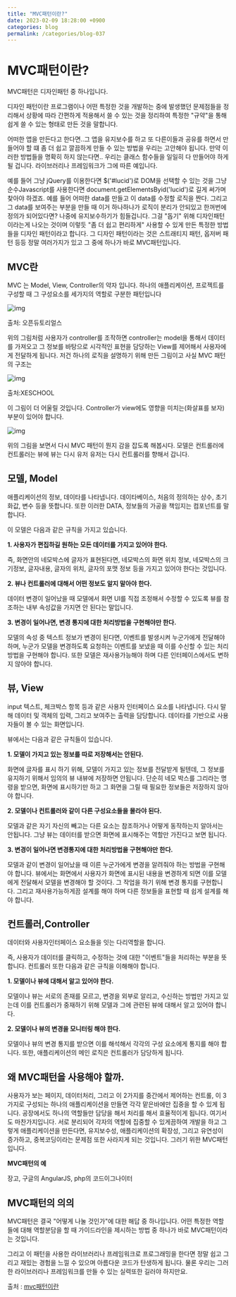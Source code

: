 ```yaml
---
title: "MVC패턴이란?"
date: 2023-02-09 18:28:00 +0900
categories: blog
permalink: /categories/blog-037
---
```

# MVC패턴이란?

MVC패턴은 디자인패턴 중 하나입니다. 

디자인 패턴이란 프로그램이나 어떤 특정한 것을 개발하는 중에 발생했던 문제점들을 정리해서 상황에 따라 간편하게 적용해서 쓸 수 있는 것을 정리하여 특정한 "규약"을 통해 쉽게 쓸 수 있는 형태로 만든 것을 말합니다. 

어떠한 앱을 만든다고 한다면..그 앱을 유지보수를 하고 또 다른이들과 공유를 하면서 만들어야 할 떄 좀 더 쉽고 깔끔하게 만들 수 있는 방법을 우리는 고안해야 됩니다.  만약 이러한 방법들을 명확히 하지 않는다면.. 우리는 클래스 함수들을 일일히 다 만들어야 하게 될 겁니다. 
라이브러리나 프레임워크가 그에 따른 예입니다.  

예를 들어 그냥 jQuery를 이용한다면 $('#lucid')로 DOM을 선택할 수 있는 것을 그냥 순수Javascript를 사용한다면 document.getElementsByid('lucid')로 길게 써가며 찾아야 하겠죠.  예를 들어 어떠한 data를 만들고 이 data를 수정할 로직을 짠다. 그리고 그 data를 보여주는 부분을 만들 때 이거 하나하나가 로직이 분리가 안되있고 한꺼번에 정의가 되어있다면? 나중에 유지보수하기가 힘들겁니다. 그걸 "돕기" 위해 디자인패턴이라는게 나오는 것이며 이렇듯 "좀 더 쉽고 편리하게" 사용할 수 있게 만든 특정한 방법들을 디자인 패턴이라고 합니다. 그 디자인 패턴이라는 것은 스트래티지 패턴, 옵저버 패턴 등등 정말 여러가지가 있고 그 중에 하나가 바로  MVC패턴입니다. 


## MVC란

MVC 는 Model, View, Controller의 약자 입니다. 하나의 애플리케이션, 프로젝트를 구성할 때 그 구성요소를 세가지의 역할로 구분한 패턴입니다

![img](https://mblogthumb-phinf.pstatic.net/MjAxNzAzMjVfMjIg/MDAxNDkwNDM4ODMzNjI2.nzDNB5K0LuyP4joE2C4rIbL5Ue2F3at7wiI6ZpuTJN0g.WZ6V-WHZygLYW2WSdzcs7uAiAWgAJe3_H0XdkYKkutkg.PNG.jhc9639/1262.png?type=w800)

출처: 오픈듀토리얼스

위의 그림처럼 사용자가 controller를 조작하면 controller는 model을 통해서 데이터를 가져오고 그 정보를 바탕으로 시각적인 표현을 담당하는 View를 제어해서 사용자에게 전달하게 됩니다. 저건 하나의 로직을 설명하기 위해 만든 그림이고 사실 MVC 패턴의 구조는 

![img](https://mblogthumb-phinf.pstatic.net/MjAxNzAzMjVfMTM0/MDAxNDkwNDQyNDI5OTAy.MUksll6Y9SzelJjmGW6zXOlPebJKOft3OhcnmhrcmTgg.4g4FxlhwEpgxp8kGXJVLf2LHlrRJhP7NqR7LJew8tL0g.PNG.jhc9639/ModelViewControllerDiagram.png?type=w800)

출처:XESCHOOL

이 그림이 더 어울릴 것입니다. Controller가 view에도 영향을 미치는(화살표를 보자) 부분이 있어야 합니다.

![img](https://mblogthumb-phinf.pstatic.net/MjAxNzAzMjVfMjUw/MDAxNDkwNDM4NzI4MTIy.4ZtITJJKJW_Nj1gKST0BhKMAzqmMaYIj9PobYJMFD4Ig.xTHT-0qyRKXsA4nZ2xKPNeCxeU2-tLIc-4oyrWq5WBgg.PNG.jhc9639/mvc_role_diagram.png?type=w800)

위의 그림을 보면서 다시 MVC 패턴이 뭔지 감을 잡도록 해봅시다. 모델은 컨트롤러에 컨트롤러는 뷰에 뷰는 다시 유저 유저는 다시 컨트롤러를 향해서 갑니다.

## 모델, Model
애플리케이션의 정보, 데이타를 나타냅니다. 데이타베이스, 처음의 정의하는 상수, 초기화값, 변수 등을 뜻합니다. 또한 이러한 DATA, 정보들의 가공을 책임지는 컴포넌트를 말합니다.

이 모델은 다음과 같은 규칙을 가지고 있습니다. 

**1. 사용자가 편집하길 원하는 모든 데이터를 가지고 있어야 한다.**

즉, 화면안의 네모박스에 글자가 표현된다면, 네모박스의 화면 위치 정보, 네모박스의 크기정보, 글자내용, 글자의 위치, 글자의 포맷 정보 등을 가지고 있어야 한다는 것입니다.

**2. 뷰나 컨트롤러에 대해서 어떤 정보도 알지 말아야 한다.**

데이터 변경이 일어났을 때 모델에서 화면 UI를 직접 조정해서 수정할 수 있도록 뷰를 참조하는 내부 속성값을 가지면 안 된다는 말입니다.

**3. 변경이 일어나면, 변경 통지에 대한 처리방법을 구현해야만 한다.**

모델의 속성 중 텍스트 정보가 변경이 된다면, 이벤트를 발생시켜 누군가에게 전달해야 하며, 누군가 모델을 변경하도록 요청하는 이벤트를 보냈을 때 이를 수신할 수 있는 처리 방법을 구현해야 합니다. 또한 모델은 재사용가능해야 하며 다른 인터페이스에서도 변하지 않아야 합니다. 

## 뷰, View
input 텍스트, 체크박스 항목 등과 같은 사용자 인터페이스 요소를 나타냅니다. 다시 말해 데이터 및 객체의 입력, 그리고 보여주는 출력을 담당합니다. 데이타를 기반으로 사용자들이 볼 수 있는 화면입니다.  

뷰에서는 다음과 같은 규칙들이 있습니다. 

**1. 모델이 가지고 있는 정보를 따로 저장해서는 안된다.**

화면에 글자를 표시 하기 위해, 모델이 가지고 있는 정보를 전달받게 될텐데, 그 정보를 유지하기 위해서 임의의 뷰 내뷰에 저장하면 안됩니다. 단순히 네모 박스를 그리라는 명령을 받으면, 화면에 표시하기만 하고 그 화면을 그릴 때 필요한 정보들은 저장하지 않아야 합니다.

**2. 모델이나 컨트롤러와 같이 다른 구성요소들을 몰라야 된다.**

모델과 같은 자기 자신의 빼고는 다른 요소는 참조하거나 어떻게 동작하는지 알아서는 안됩니다. 그냥 뷰는 데이터를 받으면 화면에 표시해주는 역할만 가진다고 보면 됩니다.

**3. 변경이 일어나면 변경통지에 대한 처리방법을 구현해야만 한다.**

모델과 같이 변경이 일어났을 때 이른 누군가에게 변경을 알려줘야 하는 방법을 구현해야 합니다. 뷰에서는 화면에서 사용자가 화면에 표시된 내용을 변경하게 되면 이를 모델에게 전달해서 모델을 변경해야 할 것이다. 그 작업을 하기 위해 변경 통지를 구현합니다.
그리고 재사용가능하게끔 설계를 해야 하며 다른 정보들을 표현할 때 쉽게 설계를 해야 합니다. 

## 컨트롤러,Controller
데이터와 사용자인터페이스 요소들을 잇는 다리역할을 합니다. 

즉, 사용자가 데이터를 클릭하고, 수정하는 것에 대한 "이벤트"들을 처리하는 부분을 뜻합니다.
컨트롤러 또한 다음과 같은 규칙을 이해해야 합니다. 

**1. 모델이나 뷰에 대해서 알고 있어야 한다.**

모델이나 뷰는 서로의 존재를 모르고, 변경을 외부로 알리고, 수신하는 방법만 가지고 있는데 이를 컨트롤러가 중재하기 위해 모델과 그에 관련된 뷰에 대해서 알고 있어야 합니다. 

**2. 모델이나 뷰의 변경을 모니터링 해야 한다.**

모델이나 뷰의 변경 통지를 받으면 이를 해석해서 각각의 구성 요소에게 통지를 해야 합니다. 
또한, 애플리케이션의 메인 로직은 컨트롤러가 담당하게 됩니다. 

## 왜 MVC패턴을 사용해야 할까.
사용자가 보는 페이지, 데이터처리, 그리고 이 2가지를 중간에서 제어하는 컨트롤, 이 3가지로 구성되는 하나의 애플리케이션을 만들면 각각 맡은바에만 집중을 할 수 있게 됩니다. 공장에서도 하나의 역할들만 담당을 해서 처리를 해서 효율적이게 됩니다. 여기서도 마찬가지입니다.
서로 분리되어 각자의 역할에 집중할 수 있게끔하여 개발을 하고 그렇게 애플리케이션을 만든다면, 유지보수성, 애플리케이션의 확장성, 그리고 유연성이 증가하고, 중복코딩이라는 문제점 또한 사라지게 되는 것입니다.  그러기 위한 MVC패턴입니다.

**MVC패턴의 예**

장고, 구글의 AngularJS, php의 코드이그나이터

## MVC패턴의 의의
MVC패턴은 결국 "어떻게 나눌 것인가"에 대한 해답 중 하나입니다. 어떤 특정한 역할들에 대해 역할분담을 할 때 가이드라인을 제시하는 방법 중 하나가 바로 MVC패턴이라는 것입니다. 

그리고 이 패턴을 사용한 라이브러리나 프레임워크로 프로그래밍을 한다면 정말 쉽고 그리고 재밌는 경험을 느낄 수 있으며 아름다운 코드가 탄생하게 됩니다. 물론 우리는 그러한 라이브러리나 프레임워크를 만들 수 있는 실력또한 길러야 하지만요.  


출처 : [mvc패턴이란](https://m.blog.naver.com/jhc9639/220967034588)